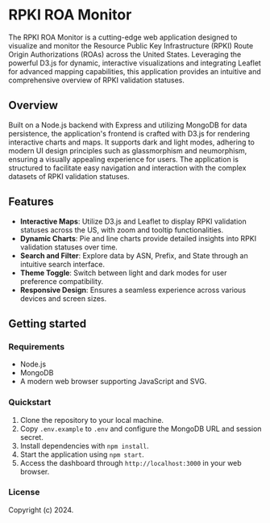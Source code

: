 # RPKI ROA Monitor

The RPKI ROA Monitor is a cutting-edge web application designed to visualize and monitor the Resource Public Key Infrastructure (RPKI) Route Origin Authorizations (ROAs) across the United States. Leveraging the powerful D3.js for dynamic, interactive visualizations and integrating Leaflet for advanced mapping capabilities, this application provides an intuitive and comprehensive overview of RPKI validation statuses.

## Overview

Built on a Node.js backend with Express and utilizing MongoDB for data persistence, the application's frontend is crafted with D3.js for rendering interactive charts and maps. It supports dark and light modes, adhering to modern UI design principles such as glassmorphism and neumorphism, ensuring a visually appealing experience for users. The application is structured to facilitate easy navigation and interaction with the complex datasets of RPKI validation statuses.

## Features

- **Interactive Maps**: Utilize D3.js and Leaflet to display RPKI validation statuses across the US, with zoom and tooltip functionalities.
- **Dynamic Charts**: Pie and line charts provide detailed insights into RPKI validation statuses over time.
- **Search and Filter**: Explore data by ASN, Prefix, and State through an intuitive search interface.
- **Theme Toggle**: Switch between light and dark modes for user preference compatibility.
- **Responsive Design**: Ensures a seamless experience across various devices and screen sizes.

## Getting started

### Requirements

- Node.js
- MongoDB
- A modern web browser supporting JavaScript and SVG.

### Quickstart

1. Clone the repository to your local machine.
2. Copy `.env.example` to `.env` and configure the MongoDB URL and session secret.
3. Install dependencies with `npm install`.
4. Start the application using `npm start`.
5. Access the dashboard through `http://localhost:3000` in your web browser.

### License

Copyright (c) 2024.